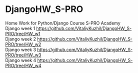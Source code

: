 # DjangoHW_S-PRO
Home Work for Python/Django Course S-PRO Academy
<br/>Django week 1   https://github.com/VitaliyKuzhil/DjangoHW_S-PRO/tree/HW_w1
<br/>Django week 2   https://github.com/VitaliyKuzhil/DjangoHW_S-PRO/tree/HW_w2
<br/>Django week 3   https://github.com/VitaliyKuzhil/DjangoHW_S-PRO/tree/HW_w3
<br/>Django week 4   https://github.com/VitaliyKuzhil/DjangoHW_S-PRO/tree/HW_w4
